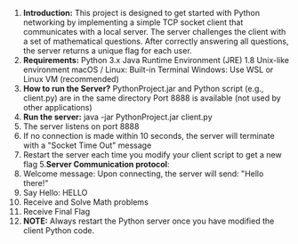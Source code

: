 1. **Introduction:**
This project is designed to get started with Python networking by implementing a simple TCP socket client that communicates with a local server. The server challenges the client with a set of mathematical questions. After correctly answering all questions, the server returns a unique flag for each user.
2. **Requirements:**
Python 3.x
Java Runtime Environment (JRE) 1.8
Unix-like environment
  macOS / Linux: Built-in Terminal
  Windows: Use WSL or Linux VM (recommended)
3. **How to run the Server?**
PythonProject.jar and Python script (e.g., client.py) are in the same directory
Port 8888 is available (not used by other applications)
4. **Run the server:**
java -jar PythonProject.jar client.py
  1. The server listens on port 8888
  2. If no connection is made within 10 seconds, the server will terminate with a "Socket Time Out" message
  3. Restart the server each time you modify your client script to get a new flag
5.**Server Communication protocol**:
  1. Welcome message: Upon connecting, the server will send: "Hello there!"
  2. Say Hello: HELLO <Husky name>
  3. Receive and Solve Math problems
  4. Receive Final Flag
6. **NOTE:**
Always restart the Python server once you have modified the client Python code.


